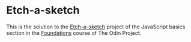# Etch-a-sketch

This is the solution to the [Etch-a-sketch][1] project of the JavaScript basics section in the [Foundations][2] course of The Odin Project.

[1]: https://www.theodinproject.com/lessons/foundations-etch-a-sketch
[2]: https://www.theodinproject.com/paths/foundations/courses/foundations#javascript-basics
